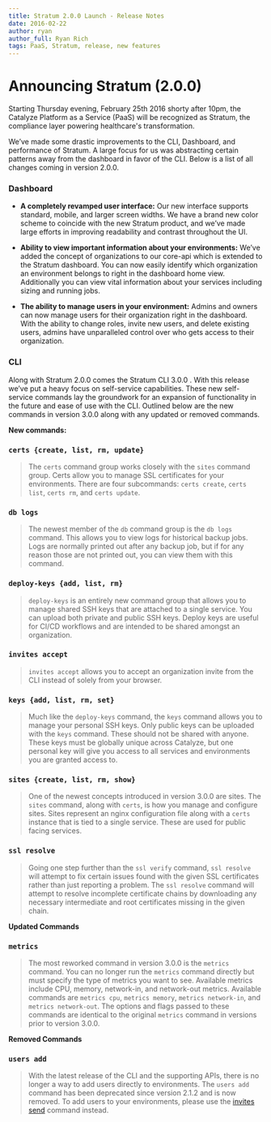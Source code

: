 ```yaml
---
title: Stratum 2.0.0 Launch - Release Notes
date: 2016-02-22
author: ryan
author_full: Ryan Rich
tags: PaaS, Stratum, release, new features
---
```

# Announcing Stratum (2.0.0)

Starting Thursday evening, February 25th 2016 shorty after 10pm, the Catalyze Platform as a Service (PaaS) will be recognized as Stratum, the compliance layer powering healthcare's transformation.

We’ve made some drastic improvements to the CLI, Dashboard, and performance of Stratum. A large focus for us was abstracting certain patterns away from the dashboard in favor of the CLI. Below is a list of all changes coming in version 2.0.0.

### Dashboard

- **A completely revamped user interface:** Our new interface supports standard, mobile, and larger screen widths. We have a brand new color scheme to coincide with the new Stratum product, and we’ve made large efforts in improving readability and contrast throughout the UI.

- **Ability to view important information about your environments:** We’ve added the concept of organizations to our core-api which is extended to the Stratum dashboard. You can now easily identify which organization an environment belongs to right in the dashboard home view. Additionally you can view vital information about your services including sizing and running jobs.

- **The ability to manage users in your environment:** Admins and owners can now manage users for their organization right in the dashboard. With the ability to change roles, invite new users, and delete existing users, admins have unparalleled control over who gets access to their organization.

### CLI

Along with Stratum 2.0.0 comes the Stratum CLI 3.0.0 . With this release we’ve put a heavy focus on self-service capabilities. These new self-service commands lay the groundwork for an expansion of functionality in the future and ease of use with the CLI. Outlined below are the new commands in version 3.0.0 along with any updated or removed commands.

**New commands:**

### `certs {create, list, rm, update}`

> The `certs` command group works closely with the `sites` command group. Certs allow you to manage SSL certificates for your environments. There are four subcommands: `certs create`, `certs list`, `certs rm`, and `certs update`.

### `db logs`

> The newest member of the `db` command group is the `db logs` command. This allows you to view logs for historical backup jobs. Logs are normally printed out after any backup job, but if for any reason those are not printed out, you can view them with this command.

### `deploy-keys {add, list, rm}`

> `deploy-keys` is an entirely new command group that allows you to manage shared SSH keys that are attached to a single service. You can upload both private and public SSH keys. Deploy keys are useful for CI/CD workflows and are intended to be shared amongst an organization.

### `invites accept`

> `invites accept` allows you to accept an organization invite from the CLI instead of solely from your browser.

### `keys {add, list, rm, set}`

> Much like the `deploy-keys` command, the `keys` command allows you to manage your personal SSH keys. Only public keys can be uploaded with the `keys` command. These should not be shared with anyone. These keys must be globally unique across Catalyze, but one personal key will give you access to all services and environments you are granted access to.

### `sites {create, list, rm, show}`

> One of the newest concepts introduced in version 3.0.0 are sites. The `sites` command, along with `certs`, is how you manage and configure sites. Sites represent an nginx configuration file along with a `certs` instance that is tied to a single service. These are used for public facing services.

### `ssl resolve`

> Going one step further than the `ssl verify` command, `ssl resolve` will attempt to fix certain issues found with the given SSL certificates rather than just reporting a problem. The `ssl resolve` command will attempt to resolve incomplete certificate chains by downloading any necessary intermediate and root certificates missing in the given chain.

**Updated Commands**

### `metrics`

>The most reworked command in version 3.0.0 is the `metrics` command. You can no longer run the `metrics` command directly but must specify the type of metrics you want to see. Available metrics include CPU, memory, network-in, and network-out metrics. Available commands are `metrics cpu`, `metrics memory`, `metrics network-in`, and `metrics network-out`. The options and flags passed to these commands are identical to the original `metrics` command in versions prior to version 3.0.0.

**Removed Commands**

### `users add`

> With the latest release of the CLI and the supporting APIs, there is no longer a way to add users directly to environments. The `users add` command has been deprecated since version 2.1.2 and is now removed. To add users to your environments, please use the [invites send](LINK-TO-INVITES-SEND-CMD-ON-RESOURCES) command instead.
